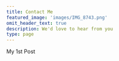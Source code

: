 ```yaml
---
title: Contact Me
featured_image: 'images/IMG_8743.png'
omit_header_text: true
description: We'd love to hear from you
type: page
---
```

My 1st Post
